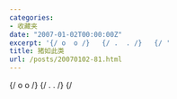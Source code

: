 ```yaml
---
categories:
- 收藏夹
date: "2007-01-02T00:00:00Z"
excerpt: '{/ o  o /}   {/ .  . /}   {/ '
title: 猪如此类
url: /posts/20070102-81.html
---
```

{/ o o /} {/ . . /} {/